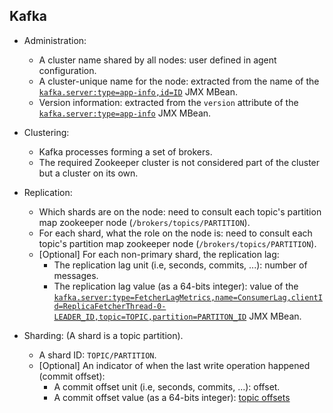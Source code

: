 ## Kafka
* Administration:
  * A cluster name shared by all nodes: user defined in agent configuration.
  * A cluster-unique name for the node: extracted from the name of the [`kafka.server:type=app-info,id=ID`](https://kafka.apache.org/documentation/#monitoring) JMX MBean.
  * Version information: extracted from the `version` attribute of the [`kafka.server:type=app-info`](https://kafka.apache.org/documentation/#monitoring) JMX MBean.

* Clustering:
  * Kafka processes forming a set of brokers.
  * The required Zookeeper cluster is not considered part of the cluster but a cluster on its own.

* Replication:
  * Which shards are on the node: need to consult each topic's partition map zookeeper node (`/brokers/topics/PARTITION`).
  * For each shard, what the role on the node is: need to consult each topic's partition map zookeeper node (`/brokers/topics/PARTITION`).
  * [Optional] For each non-primary shard, the replication lag:
    * The replication lag unit (i.e, seconds, commits, ...): number of messages.
    * The replication lag value (as a 64-bits integer): value of the [`kafka.server:type=FetcherLagMetrics,name=ConsumerLag,clientId=ReplicaFetcherThread-0-LEADER_ID,topic=TOPIC,partition=PARTITON_ID`](https://kafka.apache.org/documentation/#monitoring) JMX MBean.

* Sharding: (A shard is a topic partition).
  * A shard ID: `TOPIC/PARTITION`.
  * [Optional] An indicator of when the last write operation happened (commit offset):
    * A commit offset unit (i.e, seconds, commits, ...): offset.
    * A commit offset value (as a 64-bits integer): [topic offsets](https://docs.rs/kafka/0.7.0/kafka/client/struct.KafkaClient.html#method.fetch_offsets)

